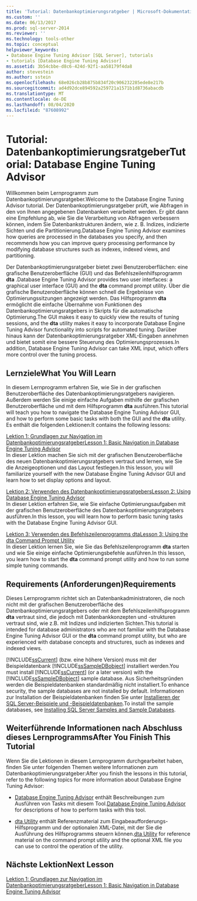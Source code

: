 ```yaml
---
title: 'Tutorial: Datenbankoptimierungsratgeber | Microsoft-Dokumentation'
ms.custom: ''
ms.date: 06/13/2017
ms.prod: sql-server-2014
ms.reviewer: ''
ms.technology: tools-other
ms.topic: conceptual
helpviewer_keywords:
- Database Engine Tuning Advisor [SQL Server], tutorials
- tutorials [Database Engine Tuning Advisor]
ms.assetid: 3b54cbbe-d8c6-424d-92f1-aa58179f4da8
author: stevestein
ms.author: sstein
ms.openlocfilehash: 68e026cb28b875b834f20c906232285ede8e217b
ms.sourcegitcommit: ad4d92dce894592a259721a1571b1d8736abacdb
ms.translationtype: MT
ms.contentlocale: de-DE
ms.lasthandoff: 08/04/2020
ms.locfileid: "87608992"
---
```

# <a name="tutorial-database-engine-tuning-advisor"></a><span data-ttu-id="aad13-102">Tutorial: Datenbankoptimierungsratgeber</span><span class="sxs-lookup"><span data-stu-id="aad13-102">Tutorial: Database Engine Tuning Advisor</span></span>
  <span data-ttu-id="aad13-103">Willkommen beim Lernprogramm zum Datenbankoptimierungsratgeber.</span><span class="sxs-lookup"><span data-stu-id="aad13-103">Welcome to the Database Engine Tuning Advisor tutorial.</span></span> <span data-ttu-id="aad13-104">Der Datenbankoptimierungsratgeber prüft, wie Abfragen in den von Ihnen angegebenen Datenbanken verarbeitet werden. Er gibt dann eine Empfehlung ab, wie Sie die Verarbeitung von Abfragen verbessern können, indem Sie Datenbankstrukturen ändern, wie z. B. Indizes, indizierte Sichten und die Partitionierung.</span><span class="sxs-lookup"><span data-stu-id="aad13-104">Database Engine Tuning Advisor examines how queries are processed in the databases you specify, and then recommends how you can improve query processing performance by modifying database structures such as indexes, indexed views, and partitioning.</span></span>  
  
 <span data-ttu-id="aad13-105">Der Datenbankoptimierungsratgeber bietet zwei Benutzeroberflächen: eine grafische Benutzeroberfläche (GUI) und das Befehlszeilenhilfsprogramm **dta** .</span><span class="sxs-lookup"><span data-stu-id="aad13-105">Database Engine Tuning Advisor provides two user interfaces: a graphical user interface (GUI) and the **dta** command prompt utility.</span></span> <span data-ttu-id="aad13-106">Über die grafische Benutzeroberfläche können schnell die Ergebnisse von Optimierungssitzungen angezeigt werden. Das Hilfsprogramm **dta** ermöglicht die einfache Übernahme von Funktionen des Datenbankoptimierungsratgebers in Skripts für die automatische Optimierung.</span><span class="sxs-lookup"><span data-stu-id="aad13-106">The GUI makes it easy to quickly view the results of tuning sessions, and the **dta** utility makes it easy to incorporate Database Engine Tuning Advisor functionality into scripts for automated tuning.</span></span> <span data-ttu-id="aad13-107">Darüber hinaus kann der Datenbankoptimierungsratgeber XML-Eingaben annehmen und bietet somit eine bessere Steuerung des Optimierungsprozesses.</span><span class="sxs-lookup"><span data-stu-id="aad13-107">In addition, Database Engine Tuning Advisor can take XML input, which offers more control over the tuning process.</span></span>  
  
## <a name="what-you-will-learn"></a><span data-ttu-id="aad13-108">Lernziele</span><span class="sxs-lookup"><span data-stu-id="aad13-108">What You Will Learn</span></span>  
 <span data-ttu-id="aad13-109">In diesem Lernprogramm erfahren Sie, wie Sie in der grafischen Benutzeroberfläche des Datenbankoptimierungsratgebers navigieren. Außerdem werden Sie einige einfache Aufgaben mithilfe der grafischen Benutzeroberfläche und mit dem Hilfsprogramm **dta** ausführen.</span><span class="sxs-lookup"><span data-stu-id="aad13-109">This tutorial will teach you how to navigate the Database Engine Tuning Advisor GUI, and how to perform some basic tasks with both the GUI and the **dta** utility.</span></span> <span data-ttu-id="aad13-110">Es enthält die folgenden Lektionen:</span><span class="sxs-lookup"><span data-stu-id="aad13-110">It contains the following lessons:</span></span>  
  
 [<span data-ttu-id="aad13-111">Lektion 1: Grundlagen zur Navigation im Datenbankoptimierungsratgeber</span><span class="sxs-lookup"><span data-stu-id="aad13-111">Lesson 1: Basic Navigation in Database Engine Tuning Advisor</span></span>](../../relational-databases/performance/database-engine-tuning-advisor.md)  
 <span data-ttu-id="aad13-112">In dieser Lektion machen Sie sich mit der grafischen Benutzeroberfläche des neuen Datenbankoptimierungsratgebers vertraut und lernen, wie Sie die Anzeigeoptionen und das Layout festlegen.</span><span class="sxs-lookup"><span data-stu-id="aad13-112">In this lesson, you will familiarize yourself with the new Database Engine Tuning Advisor GUI and learn how to set display options and layout.</span></span>  
  
 [<span data-ttu-id="aad13-113">Lektion 2: Verwenden des Datenbankoptimierungsratgebers</span><span class="sxs-lookup"><span data-stu-id="aad13-113">Lesson 2: Using Database Engine Tuning Advisor</span></span>](lesson-2-using-database-engine-tuning-advisor.md)  
 <span data-ttu-id="aad13-114">In dieser Lektion erfahren Sie, wie Sie einfache Optimierungsaufgaben mit der grafischen Benutzeroberfläche des Datenbankoptimierungsratgebers ausführen.</span><span class="sxs-lookup"><span data-stu-id="aad13-114">In this lesson, you will learn how to perform basic tuning tasks with the Database Engine Tuning Advisor GUI.</span></span>  
  
 [<span data-ttu-id="aad13-115">Lektion 3: Verwenden des Befehlszeilenprogramms dta</span><span class="sxs-lookup"><span data-stu-id="aad13-115">Lesson 3: Using the dta Command Prompt Utility</span></span>](lesson-3-using-the-dta-command-prompt-utility.md)  
 <span data-ttu-id="aad13-116">In dieser Lektion lernen Sie, wie Sie das Befehlszeilenprogramm **dta** starten und wie Sie einige einfache Optimierungsbefehle ausführen.</span><span class="sxs-lookup"><span data-stu-id="aad13-116">In this lesson, you learn how to start the **dta** command prompt utility and how to run some simple tuning commands.</span></span>  
  
## <a name="requirements"></a><span data-ttu-id="aad13-117">Requirements (Anforderungen)</span><span class="sxs-lookup"><span data-stu-id="aad13-117">Requirements</span></span>  
 <span data-ttu-id="aad13-118">Dieses Lernprogramm richtet sich an Datenbankadministratoren, die noch nicht mit der grafischen Benutzeroberfläche des Datenbankoptimierungsratgebers oder mit dem Befehlszeilenhilfsprogramm **dta** vertraut sind, die jedoch mit Datenbankkonzepten und -strukturen vertraut sind, wie z.B. mit Indizes und indizierten Sichten.</span><span class="sxs-lookup"><span data-stu-id="aad13-118">This tutorial is intended for database administrators who are not familiar with the Database Engine Tuning Advisor GUI or the **dta** command prompt utility, but who are experienced with database concepts and structures, such as indexes and indexed views.</span></span>  
  
 <span data-ttu-id="aad13-119">[!INCLUDE[ssCurrent](../../includes/sscurrent-md.md)] (bzw. eine höhere Version) muss mit der Beispieldatenbank [!INCLUDE[ssSampleDBobject](../../includes/sssampledbobject-md.md)] installiert werden.</span><span class="sxs-lookup"><span data-stu-id="aad13-119">You must install [!INCLUDE[ssCurrent](../../includes/sscurrent-md.md)] (or a later version) with the [!INCLUDE[ssSampleDBobject](../../includes/sssampledbobject-md.md)] sample database.</span></span> <span data-ttu-id="aad13-120">Aus Sicherheitsgründen werden die Beispieldatenbanken standardmäßig nicht installiert.</span><span class="sxs-lookup"><span data-stu-id="aad13-120">To enhance security, the sample databases are not installed by default.</span></span> <span data-ttu-id="aad13-121">Informationen zur Installation der Beispieldatenbanken finden Sie unter [Installieren der SQL Server-Beispiele und -Beispieldatenbanken](http://sqlserversamples.codeplex.com).</span><span class="sxs-lookup"><span data-stu-id="aad13-121">To install the sample databases, see [Installing SQL Server Samples and Sample Databases](http://sqlserversamples.codeplex.com).</span></span>  
  
## <a name="after-you-finish-this-tutorial"></a><span data-ttu-id="aad13-122">Weiterführende Informationen nach Abschluss dieses Lernprogramms</span><span class="sxs-lookup"><span data-stu-id="aad13-122">After You Finish This Tutorial</span></span>  
 <span data-ttu-id="aad13-123">Wenn Sie die Lektionen in diesem Lernprogramm durchgearbeitet haben, finden Sie unter folgenden Themen weitere Informationen zum Datenbankoptimierungsratgeber:</span><span class="sxs-lookup"><span data-stu-id="aad13-123">After you finish the lessons in this tutorial, refer to the following topics for more information about Database Engine Tuning Advisor:</span></span>  
  
-   <span data-ttu-id="aad13-124">[Database Engine Tuning Advisor](../../relational-databases/performance/database-engine-tuning-advisor.md) enthält Beschreibungen zum Ausführen von Tasks mit diesem Tool.</span><span class="sxs-lookup"><span data-stu-id="aad13-124">[Database Engine Tuning Advisor](../../relational-databases/performance/database-engine-tuning-advisor.md) for descriptions of how to perform tasks with this tool.</span></span>  
  
-   <span data-ttu-id="aad13-125">[dta Utility](dta-utility.md) enthält Referenzmaterial zum Eingabeaufforderungs-Hilfsprogramm und der optionalen XML-Datei, mit der Sie die Ausführung des Hilfsprogramms steuern können.</span><span class="sxs-lookup"><span data-stu-id="aad13-125">[dta Utility](dta-utility.md) for reference material on the command prompt utility and the optional XML file you can use to control the operation of the utility.</span></span>  
  
## <a name="next-lesson"></a><span data-ttu-id="aad13-126">Nächste Lektion</span><span class="sxs-lookup"><span data-stu-id="aad13-126">Next Lesson</span></span>  
 [<span data-ttu-id="aad13-127">Lektion 1: Grundlagen zur Navigation im Datenbankoptimierungsratgeber</span><span class="sxs-lookup"><span data-stu-id="aad13-127">Lesson 1: Basic Navigation in Database Engine Tuning Advisor</span></span>](../../relational-databases/performance/database-engine-tuning-advisor.md)  
  
  
